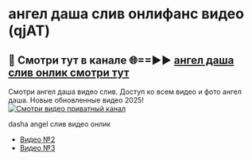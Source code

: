 # ангел даша слив онлифанс видео (qjAT)
## 🔴 Смотри тут в канале 🌐==►► [ангел даша слив онлик смотри тут](https://bom.so/R4l9B5)

Смотри ангел даша видео слив. Доступ ко всем видео и фото ангел даша. Новые обновленные видео 2025!
[![Смотри видео приватный канал](https://i.ibb.co/230xmKkm/player.gif)](https://cutt.ly/TrcKirfj)

dasha angel слив видео онлик
- [Видео №2](https://bit.ly/vidzwatch)
- [Видео №3](https://cutt.ly/TrcKirfj)
